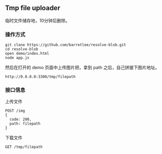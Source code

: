 ## Tmp file uploader

临时文件储存地，10分钟后删除。

### 操作方式

```
git clone https://github.com/barretlee/resolve-blob.git
cd resolve-blob
open demo/index.html
node app.js
```

然后在打开的 demo 页面中上传图片把，拿到 path 之后，自己拼接下图片地址。

`http://0.0.0.0:3300/tmp/filepath`

### 接口信息

上传文件

```
POST /img
{
  code: 200,
  path: filepath
}
```

下载文件
```
GET /tmp/filepath
```
